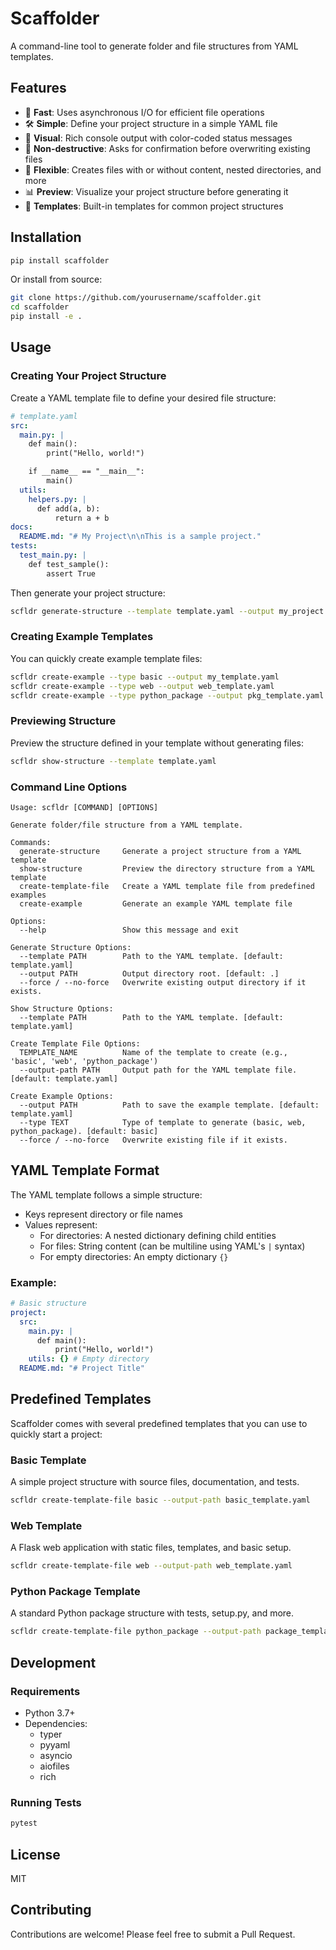 # Scaffolder

A command-line tool to generate folder and file structures from YAML templates.

## Features

- 🚀 **Fast**: Uses asynchronous I/O for efficient file operations
- 🛠️ **Simple**: Define your project structure in a simple YAML file
- 🎨 **Visual**: Rich console output with color-coded status messages
- 🔄 **Non-destructive**: Asks for confirmation before overwriting existing files
- 🧩 **Flexible**: Creates files with or without content, nested directories, and more
- 📊 **Preview**: Visualize your project structure before generating it
- 🔧 **Templates**: Built-in templates for common project structures

## Installation

```bash
pip install scaffolder
```

Or install from source:

```bash
git clone https://github.com/yourusername/scaffolder.git
cd scaffolder
pip install -e .
```

## Usage

### Creating Your Project Structure

Create a YAML template file to define your desired file structure:

```yaml
# template.yaml
src:
  main.py: |
    def main():
        print("Hello, world!")

    if __name__ == "__main__":
        main()
  utils:
    helpers.py: |
      def add(a, b):
          return a + b
docs:
  README.md: "# My Project\n\nThis is a sample project."
tests:
  test_main.py: |
    def test_sample():
        assert True
```

Then generate your project structure:

```bash
scfldr generate-structure --template template.yaml --output my_project
```

### Creating Example Templates

You can quickly create example template files:

```bash
scfldr create-example --type basic --output my_template.yaml
scfldr create-example --type web --output web_template.yaml
scfldr create-example --type python_package --output pkg_template.yaml
```

### Previewing Structure

Preview the structure defined in your template without generating files:

```bash
scfldr show-structure --template template.yaml
```

### Command Line Options

```
Usage: scfldr [COMMAND] [OPTIONS]

Generate folder/file structure from a YAML template.

Commands:
  generate-structure     Generate a project structure from a YAML template
  show-structure         Preview the directory structure from a YAML template
  create-template-file   Create a YAML template file from predefined examples
  create-example         Generate an example YAML template file

Options:
  --help                 Show this message and exit

Generate Structure Options:
  --template PATH        Path to the YAML template. [default: template.yaml]
  --output PATH          Output directory root. [default: .]
  --force / --no-force   Overwrite existing output directory if it exists.

Show Structure Options:
  --template PATH        Path to the YAML template. [default: template.yaml]

Create Template File Options:
  TEMPLATE_NAME          Name of the template to create (e.g., 'basic', 'web', 'python_package')
  --output-path PATH     Output path for the YAML template file. [default: template.yaml]

Create Example Options:
  --output PATH          Path to save the example template. [default: template.yaml]
  --type TEXT            Type of template to generate (basic, web, python_package). [default: basic]
  --force / --no-force   Overwrite existing file if it exists.
```

## YAML Template Format

The YAML template follows a simple structure:

- Keys represent directory or file names
- Values represent:
  - For directories: A nested dictionary defining child entities
  - For files: String content (can be multiline using YAML's `|` syntax)
  - For empty directories: An empty dictionary `{}`

### Example:

```yaml
# Basic structure
project:
  src:
    main.py: |
      def main():
          print("Hello, world!")
    utils: {} # Empty directory
  README.md: "# Project Title"
```

## Predefined Templates

Scaffolder comes with several predefined templates that you can use to quickly start a project:

### Basic Template

A simple project structure with source files, documentation, and tests.

```bash
scfldr create-template-file basic --output-path basic_template.yaml
```

### Web Template

A Flask web application with static files, templates, and basic setup.

```bash
scfldr create-template-file web --output-path web_template.yaml
```

### Python Package Template

A standard Python package structure with tests, setup.py, and more.

```bash
scfldr create-template-file python_package --output-path package_template.yaml
```

## Development

### Requirements

- Python 3.7+
- Dependencies:
  - typer
  - pyyaml
  - asyncio
  - aiofiles
  - rich

### Running Tests

```bash
pytest
```

## License

MIT

## Contributing

Contributions are welcome! Please feel free to submit a Pull Request.

